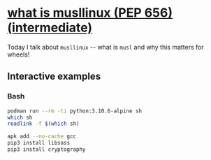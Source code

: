 # [what is musllinux (PEP 656) (intermediate)](https://www.youtube.com/watch?v=QAbveJB5kk8)

Today I talk about `musllinux` -- what is `musl` and why this matters for wheels!


## Interactive examples

### Bash

```bash
podman run --rm -ti python:3.10.6-alpine sh
which sh
readlink -f $(which sh)

apk add --no-cache gcc
pip3 install libsass
pip3 install cryptography
```
